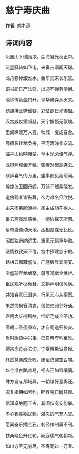 # 慈宁寿庆曲

**作者**: 刘才邵

## 诗词内容

凤凰山下瑞烟浓，湖海凝光秋正中。

流星驿骑如飞电，来奏吉语闻天聪。

龙舟移棹渡淮水，金车归来长乐宫。

诏书即日严法驾，出迎不惮劳清躬。

晓钟传箭金门开，翠华赫弈从天来。

绣旗拂云势偃蹇，彩仗照日光徘徊。

汉宫威仪重烜赫，天宇披豁无氛埃。

里闾纵观万人喜，秋城一变成春台。

高樯影转龙负舟，平河清浅乘安流。

临平山色映雕辇，草木光荣佳气浮。

龙舆照耀金开鳞，御幄对起高连云。

欢声喜气传万里，盛事创见超前闻。

煌煌仪卫回丹阙，万骑千艘乘晓发。

道傍观者皆鼓舞，帝力难名但欣悦。

由来孝弟能通神，圣主成功在得人。

谁云高高难感格，一德协谋天所因。

皇帝盛德动天地，丞相嘉谋无比伦。

昭然独断纳远策，重见元恺承华勋。

圣情孜孜天不倦，宫中预建慈宁殿。

绣栱云楣藏盛仪，广庭层陛宜清宴。

宝盛珍匣龙蟠拏，册写鸿猷金焕烂。

臣民观听尽倾耸，文物声明信葱蒨。

共知睿意已潜达，行见天心从宿愿。

果然悔祸答清衷，信使交驰邻好通。

宫闱大庆得所欲，惟断乃成全圣功。

唐朝二圣虽重欢，才自蜀道归长安。

当时歌颂中兴事，已自矜夸称至难。

德宗念母亦云切，宁受百欺诚意殚。

终然莫遇成永叹，屡诏访迎空百端。

以今准古孰难易，相去正如霄壤间。

殊方自与邦域异，一朝谋好銮舆还。

况复指期如素约，睟容克日瞻慈颜。

信知卓绝冠千古，其间仅有安能攀。

孝心锡类兆民赖，湛恩协气充人寰。

愿闻备乐播金石，刺经作制垂不刊。

扶桑晓色升红轮，阙庭瑞气朝朝新。

如川方至无穷尽，圣寿同过一万春。

